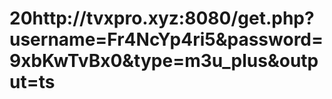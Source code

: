 # 20http://tvxpro.xyz:8080/get.php?username=Fr4NcYp4ri5&password=9xbKwTvBx0&type=m3u_plus&output=ts
